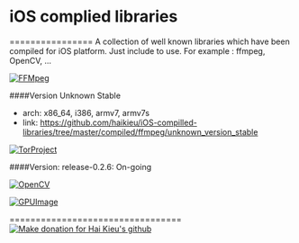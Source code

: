 # iOS complied libraries
================
A collection of well known libraries which have been compiled for iOS platform. Just include to use. For example : ffmpeg, OpenCV, ...


<a href="https://github.com/FFmpeg/FFmpeg" target="_blank"><img src="http://trac.ffmpeg.org/ffmpeg-logo.png" alt="FFMpeg"/></a>

####Version Unknown Stable
  +   arch: x86_64, i386, armv7, armv7s
  +   link: https://github.com/haikieu/iOS-compilled-libraries/tree/master/compiled/ffmpeg/unknown_version_stable
  

<a href="https://gitweb.torproject.org/tor.git/?h=release-0.2.6"><img src="https://gitweb.torproject.org/static/logo.jpg" alt="TorProject"/></a>

####Version: release-0.2.6: On-going

<a href="http://opencv.org/"><img src="http://opencv.org/wp-content/themes/opencv/images/logo.png" alt="OpenCV"/></a>


<a href="https://github.com/BradLarson/GPUImage"><img
src="https://camo.githubusercontent.com/68ce8767f20b6a40f2a695c56396d30234363431/687474703a2f2f73756e7365746c616b65736f6674776172652e636f6d2f73697465732f64656661756c742f66696c65732f475055496d6167654c6f676f2e706e67" alt="GPUImage"/></a>


=================================
<a href="https://www.paypal.com/cgi-bin/webscr?cmd=_s-xclick&hosted_button_id=SLWW2XYDATUYS" target="_blank"><img src="https://www.paypalobjects.com/en_US/i/btn/btn_donateCC_LG.gif" alt="Make donation for Hai Kieu's github"/></a>

